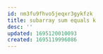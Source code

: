 ```yaml
---
id: nm3fu9fhvo5jeqxr3gykfzk
title: subarray sum equals k
desc: ''
updated: 1695120010093
created: 1695119996086
---
```

